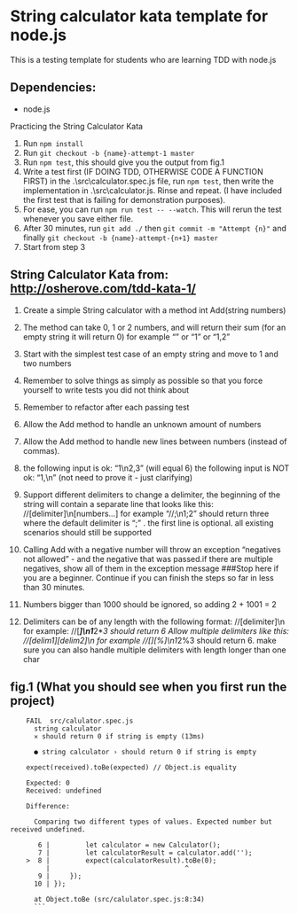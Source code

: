 # String calculator kata template for node.js
This is a testing template for students who are learning TDD with node.js
## Dependencies:
* node.js

Practicing the String Calculator Kata
1. Run ```npm install```
2. Run ```git checkout -b {name}-attempt-1 master```
3. Run ```npm test```, this should give you the output from fig.1
4.   Write a test first (IF DOING TDD, OTHERWISE CODE A FUNCTION FIRST) in the .\src\calculator.spec.js file, run ```npm test```, then write the implementation in .\src\calculator.js. Rinse and repeat. (I have included the first test that is failing for demonstration purposes).
5. For ease, you can run ```npm run test -- --watch```. This will rerun the test whenever you save either file.
6. After 30 minutes, run ```git add ./``` then ```git commit -m "Attempt {n}"``` and finally ```git checkout -b {name}-attempt-{n+1} master```
7. Start from step 3

## String Calculator Kata from: http://osherove.com/tdd-kata-1/

1. Create a simple String calculator with a method int Add(string numbers)
2. The method can take 0, 1 or 2 numbers, and will return their sum (for an empty string it will return 0) for example “” or “1” or “1,2”
3. Start with the simplest test case of an empty string and move to 1 and two numbers
4. Remember to solve things as simply as possible so that you force yourself to write tests you did not think about
5. Remember to refactor after each passing test
6. Allow the Add method to handle an unknown amount of numbers
7. Allow the Add method to handle new lines between numbers (instead of commas).
8. the following input is ok: “1\n2,3” (will equal 6)
the following input is NOT ok: “1,\n” (not need to prove it - just clarifying)
9. Support different delimiters
to change a delimiter, the beginning of the string will contain a separate line that looks like this: //[delimiter]\n[numbers…] for example “//;\n1;2” should return three where the default delimiter is “;” .
the first line is optional. all existing scenarios should still be supported
10. Calling Add with a negative number will throw an exception “negatives not allowed” - and the negative that was passed.if there are multiple negatives, show all of them in the exception message
###Stop here if you are a beginner. Continue if you can finish the steps so far in less than 30 minutes.

11. Numbers bigger than 1000 should be ignored, so adding 2 + 1001 = 2
12. Delimiters can be of any length with the following format: //[delimiter]\n for example: //[***]\n1***2***3 should return 6
Allow multiple delimiters like this: //[delim1][delim2]\n for example //[*][%]\n1*2%3 should return 6.
make sure you can also handle multiple delimiters with length longer than one char

## fig.1 (What you should see when you first run the project)
```
    FAIL  src/calulator.spec.js
      string calculator
      ✕ should return 0 if string is empty (13ms)

      ● string calculator › should return 0 if string is empty

    expect(received).toBe(expected) // Object.is equality

    Expected: 0
    Received: undefined

    Difference:

      Comparing two different types of values. Expected number but received undefined.

       6 |         let calculator = new Calculator();
       7 |         let calculatorResult = calculator.add('');
    >  8 |         expect(calculatorResult).toBe(0);
         |                                  ^
       9 |     });
      10 | });

      at Object.toBe (src/calulator.spec.js:8:34)
      ```
